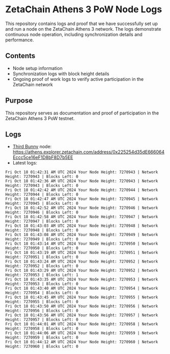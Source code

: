 # ZetaChain Athens 3 PoW Node Logs
This repository contains logs and proof that we have successfully set up and run a node on the ZetaChain Athens 3 network. The logs demonstrate continuous node operation, including synchronization details and performance.

## Contents
- Node setup information
- Synchronization logs with block height details
- Ongoing proof of work logs to verify active participation in the ZetaChain network

## Purpose
This repository serves as documentation and proof of participation in the ZetaChain Athens 3 PoW testnet.

## Logs

- [Third Bunny](https://thirdbunny.xyz/) node: https://athens.explorer.zetachain.com/address/0x225254d35dE666064Eccc5ce16eF1D8bF8D7b5EE
- Latest logs:
```
Fri Oct 18 01:42:31 AM UTC 2024 Your Node Height: 7270943 | Network Height: 7270943 | Blocks Left: 0
Fri Oct 18 01:42:36 AM UTC 2024 Your Node Height: 7270943 | Network Height: 7270943 | Blocks Left: 0
Fri Oct 18 01:42:42 AM UTC 2024 Your Node Height: 7270944 | Network Height: 7270944 | Blocks Left: 0
Fri Oct 18 01:42:47 AM UTC 2024 Your Node Height: 7270945 | Network Height: 7270945 | Blocks Left: 0
Fri Oct 18 01:42:52 AM UTC 2024 Your Node Height: 7270946 | Network Height: 7270946 | Blocks Left: 0
Fri Oct 18 01:42:58 AM UTC 2024 Your Node Height: 7270947 | Network Height: 7270947 | Blocks Left: 0
Fri Oct 18 01:43:03 AM UTC 2024 Your Node Height: 7270948 | Network Height: 7270948 | Blocks Left: 0
Fri Oct 18 01:43:08 AM UTC 2024 Your Node Height: 7270949 | Network Height: 7270949 | Blocks Left: 0
Fri Oct 18 01:43:14 AM UTC 2024 Your Node Height: 7270950 | Network Height: 7270950 | Blocks Left: 0
Fri Oct 18 01:43:19 AM UTC 2024 Your Node Height: 7270951 | Network Height: 7270951 | Blocks Left: 0
Fri Oct 18 01:43:24 AM UTC 2024 Your Node Height: 7270952 | Network Height: 7270952 | Blocks Left: 0
Fri Oct 18 01:43:29 AM UTC 2024 Your Node Height: 7270952 | Network Height: 7270953 | Blocks Left: 1
Fri Oct 18 01:43:35 AM UTC 2024 Your Node Height: 7270953 | Network Height: 7270953 | Blocks Left: 0
Fri Oct 18 01:43:40 AM UTC 2024 Your Node Height: 7270954 | Network Height: 7270954 | Blocks Left: 0
Fri Oct 18 01:43:45 AM UTC 2024 Your Node Height: 7270955 | Network Height: 7270955 | Blocks Left: 0
Fri Oct 18 01:43:50 AM UTC 2024 Your Node Height: 7270956 | Network Height: 7270956 | Blocks Left: 0
Fri Oct 18 01:43:56 AM UTC 2024 Your Node Height: 7270957 | Network Height: 7270957 | Blocks Left: 0
Fri Oct 18 01:44:01 AM UTC 2024 Your Node Height: 7270958 | Network Height: 7270958 | Blocks Left: 0
Fri Oct 18 01:44:06 AM UTC 2024 Your Node Height: 7270959 | Network Height: 7270959 | Blocks Left: 0
Fri Oct 18 01:44:12 AM UTC 2024 Your Node Height: 7270960 | Network Height: 7270960 | Blocks Left: 0
```
